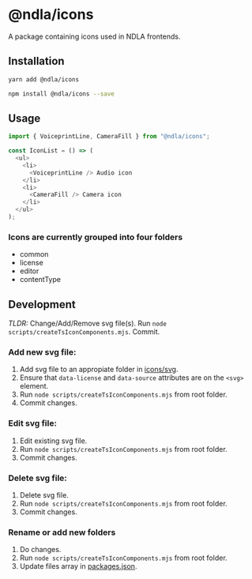 # @ndla/icons

A package containing icons used in NDLA frontends.

## Installation

```sh
yarn add @ndla/icons
```

```sh
npm install @ndla/icons --save
```

## Usage

```js
import { VoiceprintLine, CameraFill } from "@ndla/icons";

const IconList = () => (
  <ul>
    <li>
      <VoiceprintLine /> Audio icon
    </li>
    <li>
      <CameraFill /> Camera icon
    </li>
  </ul>
);
```

### Icons are currently grouped into four folders

- common
- license
- editor
- contentType

## Development

_TLDR:_ Change/Add/Remove svg file(s). Run `node scripts/createTsIconComponents.mjs`. Commit.

### Add new svg file:

1. Add svg file to an appropiate folder in [icons/svg](/packages/icons/svg).
2. Ensure that `data-license` and `data-source` attributes are on the `<svg>` element.
3. Run `node scripts/createTsIconComponents.mjs` from root folder.
4. Commit changes.

### Edit svg file:

1. Edit existing svg file.
2. Run `node scripts/createTsIconComponents.mjs` from root folder.
3. Commit changes.

### Delete svg file:

1. Delete svg file.
2. Run `node scripts/createTsIconComponents.mjs` from root folder.
3. Commit changes.

### Rename or add new folders

1. Do changes.
2. Run `node scripts/createTsIconComponents.mjs` from root folder.
3. Update files array in [packages.json](/packages/icons/package.json).
